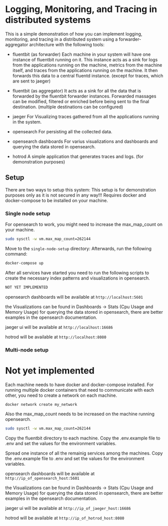 # Logging, Monitoring, and Tracing in distributed systems
This is a simple demonstration of how you can 
implement logging, monitoring, and tracing in a
distributed system using a forwarder-aggregator architecture 
with the following tools:

- fluentbit (as forwarder)
  Each machine in your system will have one instance of fluentbit running on it.
  This instance acts as a sink for logs from the applications running on the machine,
  metrics from the machine itself, and traces from the applications running on the machine.
  It then forwards this data to a central fluentd instance. (except for traces, which are sent to jaeger)

- fluentbit (as aggregator)
  It acts as a sink for all the data that is forwarded by the fluentbit forwarder instances.
  Forwarded massages can be modified, filtered or enriched before being sent to the final destination.
  (multiple destinations can be configured)

- jaeger
  For Visualizing traces gathered from all the applications running in the system.

- opensearch
  For persisting all the collected data.

- opensearch dashboards
  For varius visualizations and dashboards and querying the data stored in opensearch.

- hotrod
  A simple application that generates traces and logs.
  (for demonstration purposes)

## Setup
There are two ways to setup this system:
This setup is for demonstration purposes only as it is not secured in any way!!!
Requires docker and docker-compose to be installed on your machine.

### Single node setup
For opensearch to work, you might need to increase the max_map_count on your machine.
```bash
sudo sysctl -w vm.max_map_count=262144
```
Move to the `single-node-setup` directory:
Afterwards, run the following command:
```bash
docker-compose up
```

After all services have started you need to run the following scripts to create the necessary index patterns and visualizations in opensearch.
```bash
NOT YET IMPLEMENTED
```
opensearch dashboards will be available at `http://localhost:5601`

the Visualizations can be found in Dashboards -> Stats (Cpu Usage and Memory Usage)
for querying the data stored in opensearch, there are better examples in the opensearch documentation.

jaeger ui will be available at             `http://localhost:16686`

hotrod will be available at                `http://localhost:8080`

### Multi-node setup

# Not yet implemented

Each machine needs to have docker and docker-compose installed.
For running multiple docker containers that need to communicate with each other, 
you need to create a network on each machine.
```bash
docker network create my_network
```
Also the max_map_count needs to be increased on the machine running opensearch.
```bash
sudo sysctl -w vm.max_map_count=262144
```

Copy the fluentbit directory to each machine.
Copy the .env.example file to .env and set the values for the environment variables.

Spread one instance of all the remainig services among the machines.
Copy the .env.example file to .env and set the values for the environment variables.

opensearch dashboards will be available at `http://ip_of_opensearch_host:5601`

the Visualizations can be found in Dashboards -> Stats (Cpu Usage and Memory Usage)
for querying the data stored in opensearch, there are better examples in the opensearch documentation.

jaeger ui will be available at             `http://ip_of_jaeger_host:16686`

hotrod will be available at                `http://ip_of_hotrod_host:8080`